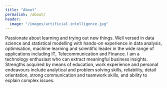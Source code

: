 ```yaml
---
title: "About"
permalink: /about/
header:
  image: "/images/artificial-intelligence.jpg"
---
```


Passionate about learning and trying out new things. Well versed in data science
and   statistical  modelling   with  hands-on  experience   in  data   analysis,
optimisation,  machine  learning  and  scientific leader in the  wide  range  of
applications  including  IT,  Telecommunication and Finance. I am  a  technology
enthusiast  who can extract meaningful business insights. Strengths acquired  by
means  of education, work experience and personal endeavours include  analytical
and   problem   solving   skills,  reliability,   detail   orientation,   strong
communication and teamwork skills, and ability to explain complex issues.
